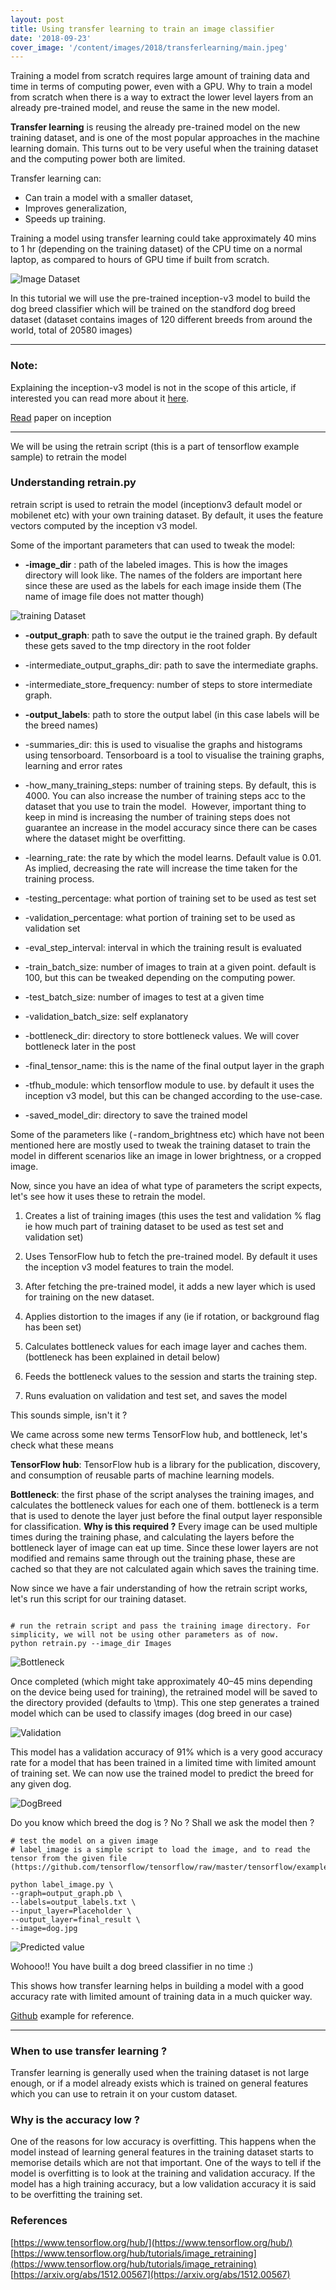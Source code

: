 ```yaml
---
layout: post
title: Using transfer learning to train an image classifier
date: '2018-09-23'
cover_image: '/content/images/2018/transferlearning/main.jpeg'
---
```


Training a model from scratch requires large amount of training data and time in terms of computing power, even with a GPU. Why to train a model from scratch when there is a way to extract the lower level layers from an already pre-trained model, and reuse the same in the new model.

<b>Transfer learning</b> is reusing the already pre-trained model on the new training dataset, and is one of the most popular approaches in the machine learning domain. This turns out to be very useful when the training dataset and the computing power both are limited.

Transfer learning can:
* Can train a model with a smaller dataset,
* Improves generalization,
* Speeds up training.

Training a model using transfer learning could take approximately 40 mins to 1 hr (depending on the training dataset) of the CPU time on a normal laptop, as compared to hours of GPU time if built from scratch.


![Image Dataset](/content/images/2018/transferlearning/dataset.png)


In this tutorial we will use the pre-trained inception-v3 model to build the dog breed classifier which will be trained on the standford dog breed dataset (dataset contains images of 120 different breeds from around the world, total of 20580 images)

--- 

### Note:
Explaining the inception-v3 model is not in the scope of this article, if interested you can read more about it [here](https://www.tensorflow.org/tutorials/images/image_recognition).

[Read](https://arxiv.org/abs/1512.00567) paper on inception

---

We will be using the retrain script (this is a part of tensorflow example sample) to retrain the model

### Understanding retrain.py

retrain script is used to retrain the model (inceptionv3 default model or mobilenet etc) with your own training dataset. By default, it uses the feature vectors computed by the inception v3 model.

Some of the important parameters that can used to tweak the model:

* <b>-image_dir</b> : path of the labeled images. This is how the images directory will look like. The names of the folders are important here since these are used as the labels for each image inside them (The name of image file does not matter though)

![training Dataset](/content/images/2018/transferlearning/training_set.png)

* <b>-output_graph</b>: path to save the output ie the trained graph. By default these gets saved to the tmp directory in the root folder

* -intermediate_output_graphs_dir: path to save the intermediate graphs.

* -intermediate_store_frequency: number of steps to store intermediate graph.

* <b>-output_labels</b>: path to store the output label (in this case labels will be the breed names)

* -summaries_dir: this is used to visualise the graphs and histograms using tensorboard. Tensorboard is a tool to visualise the training graphs, learning and error rates

* -how_many_training_steps: number of training steps. By default, this is 4000. You can also increase the number of training steps acc to the dataset that you use to train the model. 
However, important thing to keep in mind is increasing the number of training steps does not guarantee an increase in the model accuracy since there can be cases where the dataset might be overfitting.

* -learning_rate: the rate by which the model learns. Default value is 0.01. As implied, decreasing the rate will increase the time taken for the training process. 

* -testing_percentage: what portion of training set to be used as test set

* -validation_percentage: what portion of training set to be used as validation set

* -eval_step_interval: interval in which the training result is evaluated

* -train_batch_size: number of images to train at a given point. default is 100, but this can be tweaked depending on the computing power.

* -test_batch_size: number of images to test at a given time

* -validation_batch_size: self explanatory

* -bottleneck_dir: directory to store bottleneck values. We will cover bottleneck later in the post

* -final_tensor_name: this is the name of the final output layer in the graph

* -tfhub_module: which tensorflow module to use. by default it uses the inception v3 model, but this can be changed according to the use-case.

* -saved_model_dir: directory to save the trained model

Some of the parameters like ( - random_brightness etc) which have not been mentioned here are mostly used to tweak the training dataset to train the model in different scenarios like an image in lower brightness, or a cropped image.

Now, since you have an idea of what type of parameters the script expects, let's see how it uses these to retrain the model.

1. Creates a list of training images (this uses the test and validation % flag ie how much part of training dataset to be used as test set and validation set)

2. Uses TensorFlow hub to fetch the pre-trained model. By default it uses the inception v3 model features to train the model. 

3. After fetching the pre-trained model, it adds a new layer which is used for training on the new dataset.

4. Applies distortion to the images if any (ie if rotation, or background flag has been set)

5. Calculates bottleneck values for each image layer and caches them. (bottleneck has been explained in detail below)

6. Feeds the bottleneck values to the session and starts the training step.

7. Runs evaluation on validation and test set, and saves the model

This sounds simple, isn't it ? 

We came across some new terms TensorFlow hub, and bottleneck, let's check what these means

<b>TensorFlow hub</b>: TensorFlow hub is a library for the publication, discovery, and consumption of reusable parts of machine learning models.

<b>Bottleneck</b>: the first phase of the script analyses the training images, and calculates the bottleneck values for each one of them. bottleneck is a term that is used to denote the layer just before the final output layer responsible for classification. <b>Why is this required ?</b> Every image can be used multiple times during the training phase, and calculating the layers before the bottleneck layer of image can eat up time. Since these lower layers are not modified and remains same through out the training phase, these are cached so that they are not calculated again which saves the training time.

Now since we have a fair understanding of how the retrain script works, let's run this script for our training dataset.

````

# run the retrain script and pass the training image directory. For simplicity, we will not be using other parameters as of now.
python retrain.py --image_dir Images

````

![Bottleneck](/content/images/2018/transferlearning/bottleneck.png)

Once completed (which might take approximately 40–45 mins depending on the device being used for training), the retrained model will be saved to the directory provided (defaults to \tmp). This one step generates a trained model which can be used to classify images (dog breed in our case)

![Validation](/content/images/2018/transferlearning/validation.png)

This model has a validation accuracy of 91% which is a very good accuracy rate for a model that has been trained in a limited time with limited amount of training set. We can now use the trained model to predict the breed for any given dog.

![DogBreed](/content/images/2018/transferlearning/dog_breed.jpeg)

Do you know which  breed the dog is ? No ? Shall we ask the model then ?

````
# test the model on a given image
# label_image is a simple script to load the image, and to read the tensor from the given file (https://github.com/tensorflow/tensorflow/raw/master/tensorflow/examples/label_image/label_image.py)

python label_image.py \
--graph=output_graph.pb \
--labels=output_labels.txt \
--input_layer=Placeholder \
--output_layer=final_result \
--image=dog.jpg
````

![Predicted value](/content/images/2018/transferlearning/predicted.png)

Wohooo!! You have built a dog breed classifier in no time :)

This shows how transfer learning helps in building a model with a good accuracy rate with limited amount of training data in a much quicker way.

[Github](https://github.com/anirudhramanan/transfer-learning-image-classifier) example for reference.

---

### When to use transfer learning ?

Transfer learning is generally used when the training dataset is not large enough, or if a model already exists which is trained on general features which you can use to retrain it on your custom dataset. 

### Why is the accuracy low ?

One of the reasons for low accuracy is overfitting. This happens when the model instead of learning general features in the training dataset starts to memorise details which are not that important. One of the ways to tell if the model is overfitting is to look at the training and validation accuracy. If the model has a high training accuracy, but a low validation accuracy it is said to be overfitting the training set.

### References

[https://www.tensorflow.org/hub/](https://www.tensorflow.org/hub/)
[https://www.tensorflow.org/hub/tutorials/image_retraining](https://www.tensorflow.org/hub/tutorials/image_retraining)
[https://arxiv.org/abs/1512.00567](https://arxiv.org/abs/1512.00567)